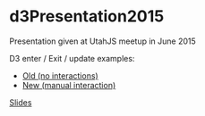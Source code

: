 # d3Presentation2015
Presentation given at UtahJS meetup in June 2015

D3 enter / Exit / update examples:
* [Old (no interactions)](http://goo.gl/I9mKSF)
* [New (manual interaction)](http://goo.gl/dDLC9p)

[Slides](https://slides.com/themcmurder/d3js2015/)